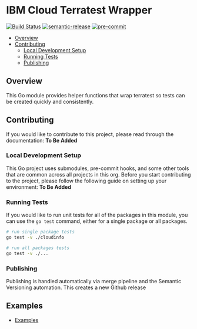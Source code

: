 # IBM Cloud Terratest Wrapper
[![Build Status](https://github.com/terraform-ibm-modules/ibmcloud-terratest-wrapper/actions/workflows/ci.yml/badge.svg)](https://github.com/terraform-ibm-modules/ibmcloud-terratest-wrapper/actions/workflows/ci.yml)
[![semantic-release](https://img.shields.io/badge/%20%20%F0%9F%93%A6%F0%9F%9A%80-semantic--release-e10079.svg)](https://github.com/semantic-release/semantic-release)
[![pre-commit](https://img.shields.io/badge/pre--commit-enabled-brightgreen?logo=pre-commit&logoColor=white)](https://github.com/pre-commit/pre-commit)

- [Overview](#overview)
- [Contributing](#contributing)
    + [Local Development Setup](#local-development-setup)
    + [Running Tests](#running-tests)
    + [Publishing](#publishing)

## Overview
This Go module provides helper functions that wrap terratest so tests can be created quickly and consistently.

## Contributing
If you would like to contribute to this project, please read through the documentation: **To Be Added**

### Local Development Setup
This Go project uses submodules, pre-commit hooks, and some other tools that are common across all projects in this org. Before you start contributing to the project, please follow the following guide on setting up your environment: **To Be Added**

### Running Tests
If you would like to run unit tests for all of the packages in this module, you can use the `go test` command, either for a single package or all packages.
```bash
# run single package tests
go test -v ./cloudinfo
```

```bash
# run all packages tests
go test -v ./...
```

### Publishing
Publishing is handled automatically via merge pipeline and the Semantic Versioning automation. This creates a new Github release

<!-- BEGIN EXAMPLES HOOK -->
## Examples

- [Examples](examples)
<!-- END EXAMPLES HOOK -->